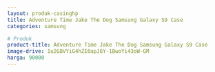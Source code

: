 ```yaml
---
layout: produk-casinghp
title: Adventure Time Jake The Dog Samsung Galaxy S9 Case
categories: samsung

# Produk
product-title: Adventure Time Jake The Dog Samsung Galaxy S9 Case
image-drive: 1u2GBVYiG4hZE0apJ6Y-1BwoYi43oW-GM
harga: 90000
---
```

